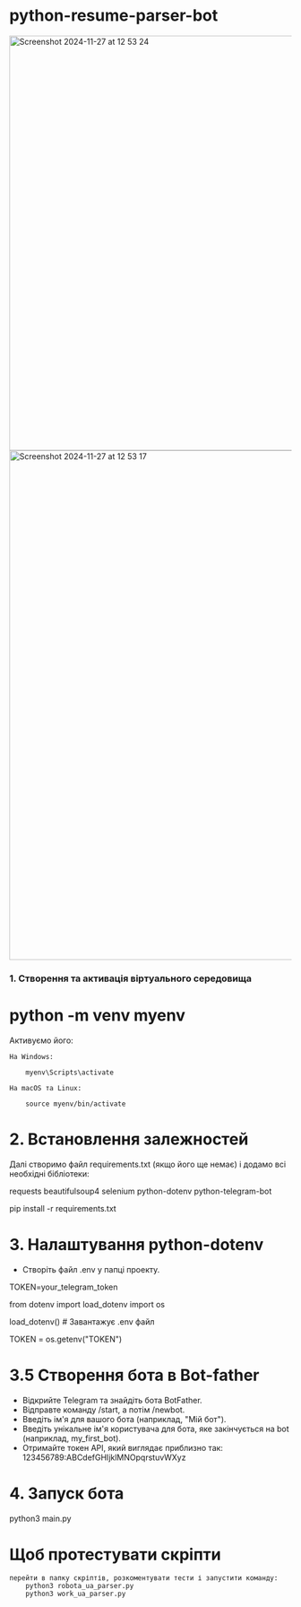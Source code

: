 # python-resume-parser-bot

<img width="740" alt="Screenshot 2024-11-27 at 12 53 24" src="https://github.com/user-attachments/assets/19c6b5b7-df7d-406f-a025-eed8f7061c09">
<img width="909" alt="Screenshot 2024-11-27 at 12 53 17" src="https://github.com/user-attachments/assets/29e74eb9-469c-47a5-87f8-05c5f1f9b830">



### 1. Створення та активація віртуального середовища

# python -m venv myenv

Активуємо його:

    На Windows:

        myenv\Scripts\activate

    На macOS та Linux:

        source myenv/bin/activate

# 2. Встановлення залежностей

Далі створимо файл requirements.txt (якщо його ще немає) і додамо всі необхідні бібліотеки:

requests
beautifulsoup4
selenium
python-dotenv
python-telegram-bot

pip install -r requirements.txt

# 3. Налаштування python-dotenv

- Створіть файл .env у папці проекту.

TOKEN=your_telegram_token

from dotenv import load_dotenv
import os

load_dotenv() # Завантажує .env файл

TOKEN = os.getenv("TOKEN")

# 3.5 Створення бота в Bot-father

- Відкрийте Telegram та знайдіть бота BotFather.
- Відправте команду /start, а потім /newbot.
- Введіть ім'я для вашого бота (наприклад, "Мій бот").
- Введіть унікальне ім'я користувача для бота, яке закінчується на bot (наприклад, my_first_bot).
- Отримайте токен API, який виглядає приблизно так: 123456789:ABCdefGHIjklMNOpqrstuvWXyz
 
# 4. Запуск бота

python3 main.py

# Щоб протестувати скріпти

    перейти в папку скріптів, розкоментувати тести і запустити команду:
        python3 robota_ua_parser.py
        python3 work_ua_parser.py
